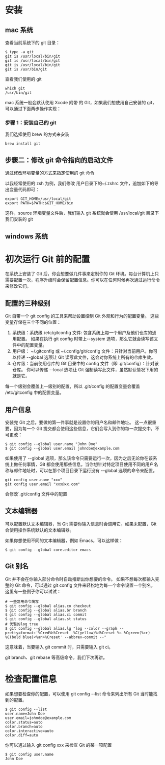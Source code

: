# 安装

## mac 系统

查看当前系统下的 git 目录：

```
$ type -a git
git is /usr/local/bin/git
git is /usr/local/bin/git
git is /usr/local/bin/git
git is /usr/bin/git
```

查看我们使用的 git

```
which git
/usr/bin/git
```

mac 系统一般会默认使用 Xcode 附带 的 Git，如果我们想使用自己安装的 git，可以通过下面两步操作实现：

### 步骤 1：安装自己的 git

我们选择使用 brew 的方式来安装

```shell
brew install git
```

## 步骤二：修改 git 命令指向的启动文件

通过修改环境变量的方式来指定使用的 git 命令

以我经常使用的 zsh 为例，我们修改 用户目录下的~/.zshrc 文件，追加如下的导出变量代码即可：

```shell
export GIT_HOME=/usr/local/git
export PATH=$PATH:$GIT_HOME/bin
```

这样，source 环境变量文件后，我们输入 git 系统就会使用 /usr/local/git 目录下我们安装的 git

## windows 系统

# 初次运行 Git 前的配置

在系统上安装了 Git 后，你会想要做几件事来定制你的 Git 环境。每台计算机上只需要配置一次，程序升级时会保留配置信息。你可以在任何时候再次通过运行命令来修改它们。

## 配置的三种级别

Git 自带一个 git config 的工具来帮助设置控制 Git 外观和行为的配置变量。 这些变量存储在三个不同的位置：

1. 系统级：系统级 /etc/gitconfig 文件: 包含系统上每一个用户及他们仓库的通用配置。 如果在执行 git config 时带上--system 选项，那么它就会读写该文件中的配置变量。
2. 用户级： ~/.gitconfig 或 ~/.config/git/config 文件：只针对当前用户。你可以传递 --global 选项让 Git 读写此文件，这会对你系统上所有的仓库生效。
3. 仓库级：当前使用仓库的 Git 目录中的 config 文件（即 .git/config）：针对该仓库。 你可以传递 --local 选项让 Git 强制读写此文件，虽然默认情况下用的就是它。

每一个级别会覆盖上一级别的配置，所以 .git/config 的配置变量会覆盖 /etc/gitconfig 中的配置变量。

## **用户信息**

安装完 Git 之后，要做的第一件事就是设置你的用户名和邮件地址。 这一点很重要，因为每一个 Git 提交都会使用这些信息，它们会写入到你的每一次提交中，不可更改：

```text
$ git config --global user.name "John Doe"
$ git config --global user.email johndoe@example.com
```

如果使用了 --global 选项，那么该命令只需要运行一次，因为之后无论你在该系统上做任何事情，Git 都会使用那些信息。当你想针对特定项目使用不同的用户名称与邮件地址时，可以在那个项目目录下运行没有 --global 选项的命令来配置。

```shell script
git config user.name "xxx"
git config user.email "xxx@xx.com"
```

会修改`.git/config 文件中的配置

## **文本编辑器**

可以配置默认文本编辑器，当 Git 需要你输入信息时会调用它。如果未配置，Git 会使用操作系统默认的文本编辑器。

如果你想使用不同的文本编辑器，例如 Emacs，可以这样做：

```text
$ git config --global core.editor emacs
```

## **Git 别名**

Git 并不会在你输入部分命令时自动推断出你想要的命令。 如果不想每次都输入完整的 Git 命令，可以通过 git config 文件来轻松地为每一个命令设置一个别名。 这里有一些例子你可以试试：

```shell
# 一些常用命令简写
$ git config --global alias.co checkout
$ git config --global alias.br branch
$ git config --global alias.ci commit
$ git config --global alias.st status
# 优雅的log tree
$ git config --global alias.lg "log --color --graph --pretty=format:'%Cred%h%Creset -%C(yellow)%d%Creset %s %Cgreen(%cr) %C(bold blue)<%an>%Creset' --abbrev-commit --"
```

这意味着，当要输入 git commit 时，只需要输入 git ci。

git branch、git rebase 等高级命令，我们下次再讲。

# **检查配置信息**

如果想要检查你的配置，可以使用 git config --list 命令来列出所有 Git 当时能找到的配置。

```text
$ git config --list
user.name=John Doe
user.email=johndoe@example.com
color.status=auto
color.branch=auto
color.interactive=auto
color.diff=auto
```

你可以通过输入 git config xxx 来检查 Git 的某一项配置

```text
$ git config user.name
John Doe
```
